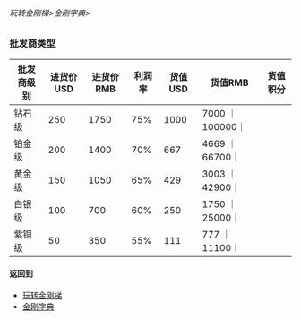 ###### 玩转金刚梯>金刚字典>
### 批发商类型

|批发商级别|进货价USD|进货价RMB|利润率|货值USD|货值RMB|货值积分
|--------|--------|--------| ----|------|-------|-------| 
| 钻石级  |250     |1750    |75%  |1000  |7000  ｜100000｜
| 铂金级  |200     |1400    |70%  |667   |4669  ｜66700｜
| 黄金级  |150     |1050    |65%  |429   |3003  ｜42900｜
| 白银级  |100     |700     |60%  |250   |1750  ｜25000｜
| 紫铜级  |50      |350     |55%  |111   |777   ｜11100｜

#### 返回到
- [玩转金刚梯](https://github.com/a2zitpro/web/blob/master/LadderFree/A.md)
- [金刚字典](https://github.com/a2zitpro/web/blob/master/LadderFree/kkDictionary/KKDictionary.md)

